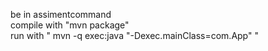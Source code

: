 be in assimentcommand\
compile with "mvn package"\
run with " mvn -q exec:java "-Dexec.mainClass=com.App" "